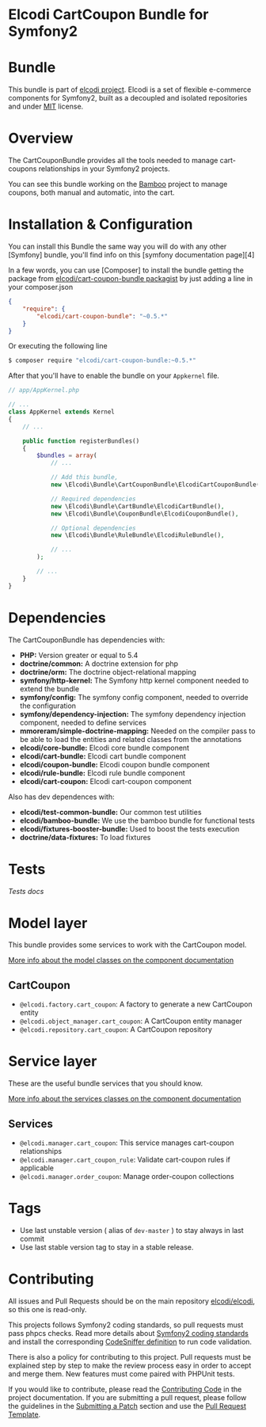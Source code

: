 Elcodi CartCoupon Bundle for Symfony2
=====================================

# Bundle

This bundle is part of [elcodi project](https://github.com/elcodi).
Elcodi is a set of flexible e-commerce components for Symfony2, built as a
decoupled and isolated repositories and under
[MIT](http://opensource.org/licenses/MIT) license.

# Overview

The CartCouponBundle provides all the tools needed to manage cart-coupons relationships
in your Symfony2 projects.

You can see this bundle working on the [Bamboo] project to manage coupons, both
manual and automatic, into the cart.

# Installation & Configuration

You can install this Bundle the same way you will do with any other [Symfony]
bundle, you'll find info on this [symfony documentation page][4]

In a few words, you can use [Composer] to install the bundle getting the package
from
[elcodi/cart-coupon-bundle packagist](https://packagist.org/packages/elcodi/cart-coupon-bundle)
by just adding a line in your composer.json

``` json
{
    "require": {
        "elcodi/cart-coupon-bundle": "~0.5.*"
    }
}

```

Or executing the following line

``` bash
$ composer require "elcodi/cart-coupon-bundle:~0.5.*"
```

After that you'll have to enable the bundle on your `Appkernel` file.

``` php
// app/AppKernel.php

// ...
class AppKernel extends Kernel
{
    // ...

    public function registerBundles()
    {
        $bundles = array(
            // ...

            // Add this bundle,
            new \Elcodi\Bundle\CartCouponBundle\ElcodiCartCouponBundle(),

            // Required dependencies
            new \Elcodi\Bundle\CartBundle\ElcodiCartBundle(),
            new \Elcodi\Bundle\CouponBundle\ElcodiCouponBundle(),

            // Optional dependencies
            new \Elcodi\Bundle\RuleBundle\ElcodiRuleBundle(),

            // ...
        );

        // ...
    }
}
```

# Dependencies

The CartCouponBundle has dependencies with:
- **PHP:** Version greater or equal to 5.4
- **doctrine/common:** A doctrine extension for php
- **doctrine/orm:** The doctrine object-relational mapping
- **symfony/http-kernel:** The Symfony http kernel component needed to extend
the bundle
- **symfony/config:** The symfony config component, needed to override the
configuration
- **symfony/dependency-injection:** The symfony dependency injection component,
needed to define services
- **mmoreram/simple-doctrine-mapping:** Needed on the compiler pass to be able
to load the entities and related classes from the annotations
- **elcodi/core-bundle:** Elcodi core bundle component
- **elcodi/cart-bundle:** Elcodi cart bundle component
- **elcodi/coupon-bundle:** Elcodi coupon bundle component
- **elcodi/rule-bundle:** Elcodi rule bundle component
- **elcodi/cart-coupon:** Elcodi cart-coupon component

Also has dev dependences with:
- **elcodi/test-common-bundle:** Our common test utilities
- **elcodi/bamboo-bundle:** We use the bamboo bundle for functional tests
- **elcodi/fixtures-booster-bundle:** Used to boost the tests execution
- **doctrine/data-fixtures:** To load fixtures

# Tests

*Tests docs*

# Model layer

This bundle provides some services to work with the CartCoupon model.

[More info about the model classes on the component documentation](https://github.com/elcodi/CartCoupon/blob/master/README.md#model-layer)

## CartCoupon

- `@elcodi.factory.cart_coupon`: A factory to generate a new CartCoupon entity
- `@elcodi.object_manager.cart_coupon`: A CartCoupon entity manager
- `@elcodi.repository.cart_coupon`: A CartCoupon repository

# Service layer

These are the useful bundle services that you should know.

[More info about the services classes on the component documentation](https://github.com/elcodi/CartCoupon/blob/master/README.md#service-layer)

## Services
- `@elcodi.manager.cart_coupon`: This service manages cart-coupon relationships
- `@elcodi.manager.cart_coupon_rule`: Validate cart-coupon rules if applicable
- `@elcodi.manager.order_coupon`: Manage order-coupon collections

# Tags

* Use last unstable version ( alias of `dev-master` ) to stay always in last commit
* Use last stable version tag to stay in a stable release.

# Contributing

All issues and Pull Requests should be on the main repository
[elcodi/elcodi](https://github.com/elcodi/elcodi), so this one is read-only.

This projects follows Symfony2 coding standards, so pull requests must pass phpcs
checks. Read more details about
[Symfony2 coding standards](http://symfony.com/doc/current/contributing/code/standards.html)
and install the corresponding [CodeSniffer definition](https://github.com/opensky/Symfony2-coding-standard)
to run code validation.

There is also a policy for contributing to this project. Pull requests must
be explained step by step to make the review process easy in order to
accept and merge them. New features must come paired with PHPUnit tests.

If you would like to contribute, please read the [Contributing Code][1] in the project
documentation. If you are submitting a pull request, please follow the guidelines
in the [Submitting a Patch][2] section and use the [Pull Request Template][3].

[1]: http://symfony.com/doc/current/contributing/code/index.html
[2]: http://symfony.com/doc/current/contributing/code/patches.html#check-list
[3]: http://symfony.com/doc/current/contributing/code/patches.html#make-a-pull-request
[Bamboo]: https://github.com/elcodi/bamboo
